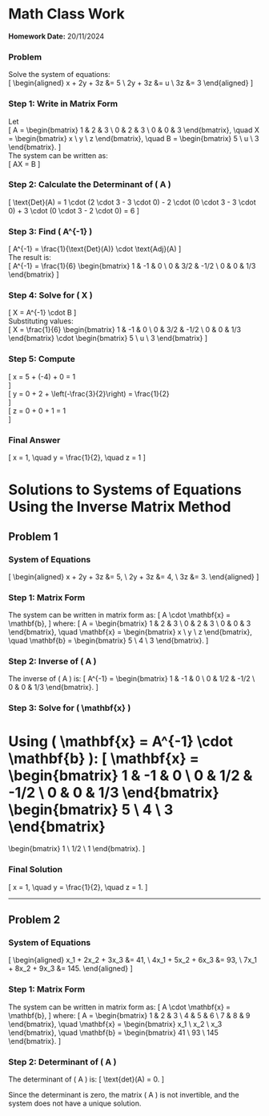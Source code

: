 # Math Class Work  
**Homework Date:** 20/11/2024  

### Problem  
Solve the system of equations:  
\[
\begin{aligned}
x + 2y + 3z &= 5 \\
2y + 3z &= u \\
3z &= 3
\end{aligned}
\]

### Step 1: Write in Matrix Form  
Let  
\[
A = \begin{bmatrix} 1 & 2 & 3 \\ 0 & 2 & 3 \\ 0 & 0 & 3 \end{bmatrix}, \quad
X = \begin{bmatrix} x \\ y \\ z \end{bmatrix}, \quad
B = \begin{bmatrix} 5 \\ u \\ 3 \end{bmatrix}.
\]  
The system can be written as:  
\[
AX = B
\]

### Step 2: Calculate the Determinant of \( A \)  
\[
\text{Det}(A) = 1 \cdot (2 \cdot 3 - 3 \cdot 0) - 2 \cdot (0 \cdot 3 - 3 \cdot 0) + 3 \cdot (0 \cdot 3 - 2 \cdot 0) = 6
\]

### Step 3: Find \( A^{-1} \)  
\[
A^{-1} = \frac{1}{\text{Det}(A)} \cdot \text{Adj}(A)
\]  
The result is:  
\[
A^{-1} = \frac{1}{6} \begin{bmatrix} 1 & -1 & 0 \\ 0 & 3/2 & -1/2 \\ 0 & 0 & 1/3 \end{bmatrix}
\]

### Step 4: Solve for \( X \)  
\[
X = A^{-1} \cdot B
\]  
Substituting values:  
\[
X = \frac{1}{6} \begin{bmatrix} 1 & -1 & 0 \\ 0 & 3/2 & -1/2 \\ 0 & 0 & 1/3 \end{bmatrix} \cdot \begin{bmatrix} 5 \\ u \\ 3 \end{bmatrix}
\]

### Step 5: Compute  
\[
x = 5 + (-4) + 0 = 1  
\]  
\[
y = 0 + 2 + \left(-\frac{3}{2}\right) = \frac{1}{2}  
\]  
\[
z = 0 + 0 + 1 = 1  
\]

### Final Answer  
\[
x = 1, \quad y = \frac{1}{2}, \quad z = 1
\]
# Solutions to Systems of Equations Using the Inverse Matrix Method

## Problem 1

### System of Equations
\[
\begin{aligned}
x + 2y + 3z &= 5, \\
2y + 3z &= 4, \\
3z &= 3.
\end{aligned}
\]

### Step 1: Matrix Form
The system can be written in matrix form as:
\[
A \cdot \mathbf{x} = \mathbf{b},
\]
where:
\[
A = 
\begin{bmatrix}
1 & 2 & 3 \\
0 & 2 & 3 \\
0 & 0 & 3
\end{bmatrix}, \quad 
\mathbf{x} = 
\begin{bmatrix}
x \\
y \\
z
\end{bmatrix}, \quad
\mathbf{b} = 
\begin{bmatrix}
5 \\
4 \\
3
\end{bmatrix}.
\]

### Step 2: Inverse of \( A \)
The inverse of \( A \) is:
\[
A^{-1} = 
\begin{bmatrix}
1 & -1 & 0 \\
0 & 1/2 & -1/2 \\
0 & 0 & 1/3
\end{bmatrix}.
\]

### Step 3: Solve for \( \mathbf{x} \)
Using \( \mathbf{x} = A^{-1} \cdot \mathbf{b} \):
\[
\mathbf{x} = 
\begin{bmatrix}
1 & -1 & 0 \\
0 & 1/2 & -1/2 \\
0 & 0 & 1/3
\end{bmatrix}
\begin{bmatrix}
5 \\
4 \\
3
\end{bmatrix}
=
\begin{bmatrix}
1 \\
1/2 \\
1
\end{bmatrix}.
\]

### Final Solution
\[
x = 1, \quad y = \frac{1}{2}, \quad z = 1.
\]

---

## Problem 2

### System of Equations
\[
\begin{aligned}
x_1 + 2x_2 + 3x_3 &= 41, \\
4x_1 + 5x_2 + 6x_3 &= 93, \\
7x_1 + 8x_2 + 9x_3 &= 145.
\end{aligned}
\]

### Step 1: Matrix Form
The system can be written in matrix form as:
\[
A \cdot \mathbf{x} = \mathbf{b},
\]
where:
\[
A = 
\begin{bmatrix}
1 & 2 & 3 \\
4 & 5 & 6 \\
7 & 8 & 9
\end{bmatrix}, \quad 
\mathbf{x} = 
\begin{bmatrix}
x_1 \\
x_2 \\
x_3
\end{bmatrix}, \quad
\mathbf{b} = 
\begin{bmatrix}
41 \\
93 \\
145
\end{bmatrix}.
\]

### Step 2: Determinant of \( A \)
The determinant of \( A \) is:
\[
\text{det}(A) = 0.
\]

Since the determinant is zero, the matrix \( A \) is not invertible, and the system does not have a unique solution.
